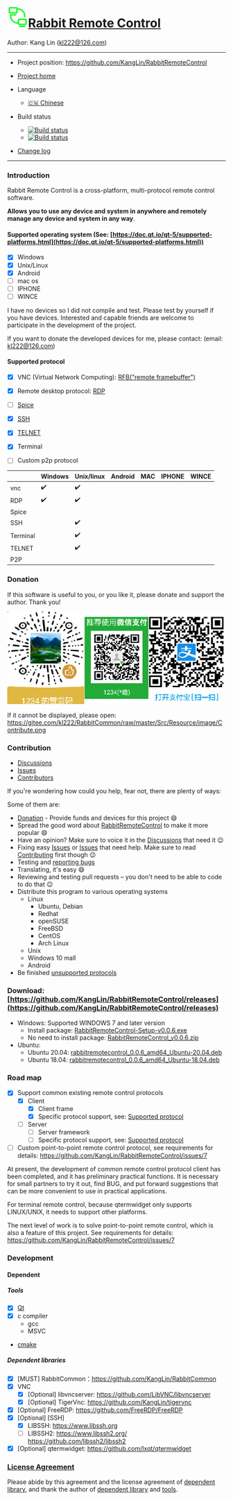 # <img src="App/Resource/Image/App.png" width="48" height="48" />[Rabbit Remote Control](https://github.com/KangLin/RabbitRemoteControl)

Author: Kang Lin (kl222@126.com)

-----------------------------------------------------------------------
- Project position: https://github.com/KangLin/RabbitRemoteControl
- [Project home](https://kanglin.github.io/RabbitRemoteControl/)

- Language
  - [:cn: Chinese](README_zh_CN.md)
- Build status
  - [![Build status](https://github.com/KangLin/RabbitRemoteControl/workflows/CMake/badge.svg)](https://github.com/KangLin/RabbitRemoteControl/workflows/CMake/badge.svg)
  - [![Build status](https://ci.appveyor.com/api/projects/status/jai7jf3xr2vb44q8?svg=true)](https://ci.appveyor.com/project/KangLin/rabbitremotecontrol)
- [Change log](ChangeLog.md)

-----------------------------------------------------------------------

### Introduction
Rabbit Remote Control is a cross-platform, multi-protocol remote control software.

**Allows you to use any device and system in anywhere and remotely manage any device and system in any way**. 

#### Supported operating system (See: [https://doc.qt.io/qt-5/supported-platforms.html](https://doc.qt.io/qt-5/supported-platforms.html))
- [x] Windows
- [x] Unix/Linux
- [x] Android
- [ ] mac os
- [ ] IPHONE
- [ ] WINCE

I have no devices so I did not compile and test. Please test by yourself if you have devices.
Interested and capable friends are welcome to participate in the development of the project.

If you want to donate the developed devices for me, please contact: (email: kl222@126.com)

#### Supported protocol
- [x] VNC (Virtual Network Computing): [RFB("remote framebuffer")](https://github.com/rfbproto/rfbproto)
- [x] Remote desktop protocol: [RDP](https://github.com/FreeRDP/FreeRDP/wiki/Reference-Documentation)
- [ ] [Spice](https://www.spice-space.org/)
- [x] [SSH]()
- [x] [TELNET]()
- [x] Terminal
- [ ] Custom p2p protocol


|        |Windows           |Unix/linux        |Android           |MAC               |IPHONE            |WINCE             |
|--------|------------------|------------------|------------------|------------------|------------------|------------------|
|vnc     |:heavy_check_mark:|:heavy_check_mark:|                  |                  |                  |                  |
|RDP     |:heavy_check_mark:|:heavy_check_mark:|                  |                  |                  |                  |
|Spice   |                  |                  |                  |                  |                  |                  |
|SSH     |                  |:heavy_check_mark:|                  |                  |                  |                  |
|Terminal|                  |:heavy_check_mark:|                  |                  |                  |                  |
|TELNET  |                  |:heavy_check_mark:|                  |                  |                  |                  |
|P2P     |                  |                  |                  |                  |                  |                  |


### Donation
If this software is useful to you, or you like it, please donate and support the author. Thank you!

[![donation](https://github.com/KangLin/RabbitCommon/raw/master/Src/Resource/image/Contribute.png "donation")](https://github.com/KangLin/RabbitCommon/raw/master/Src/Resource/image/Contribute.png "donation") 

If it cannot be displayed, please open:
https://gitee.com/kl222/RabbitCommon/raw/master/Src/Resource/image/Contribute.png

### Contribution

- [Discussions](https://github.com/KangLin/RabbitRemoteControl/discussions)
- [Issues](https://github.com/KangLin/RabbitRemoteControl/issues)
- [Contributors](https://github.com/KangLin/RabbitRemoteControl/graphs/contributors)

If you're wondering how could you help, fear not, there are plenty of ways:

Some of them are:

* [Donation](#Donation) - Provide funds and devices for this project :smile:
* Spread the good word about [RabbitRemoteControl](https://github.com/KangLin/RabbitRemoteControl) to make it more popular :smile:
* Have an opinion? Make sure to voice it in the [Discussions](https://github.com/KangLin/RabbitRemoteControl/discussions) that need it :wink:
* Fixing easy [Issues](https://github.com/KangLin/RabbitRemoteControl/issues) or [Issues](https://github.com/KangLin/RabbitRemoteControl/issues) that need help. Make sure to read
  [Contributing](#Contribution) first though :wink:
* Testing and [reporting bugs](https://github.com/KangLin/RabbitRemoteControl/issues)
* Translating, it's easy :smile:
* Reviewing and testing pull requests – you don't need to be able to code to
  do that :wink:
* Distribute this program to various operating systems
  - Linux
    + Ubuntu, Debian
    + Redhat
    + openSUSE
    + FreeBSD
    + CentOS
    + Arch Linux
  - Unix
  - Windows 10 mall
  - Android
* Be finished [unsupported protocols](#Supported-protocol)

### Download: [https://github.com/KangLin/RabbitRemoteControl/releases](https://github.com/KangLin/RabbitRemoteControl/releases)

- Windows: Supported WINDOWS 7 and later version
  + Install package: [RabbitRemoteControl-Setup-v0.0.6.exe](https://github.com/KangLin/RabbitRemoteControl/releases/download/v0.0.6/RabbitRemoteControl-Setup-v0.0.6.exe)
  + No need to install package: [RabbitRemoteControl_v0.0.6.zip](https://github.com/KangLin/RabbitRemoteControl/releases/download/v0.0.6/RabbitRemoteControl_v0.0.6.zip)
- Ubuntu:
  + Ubuntu 20.04: [rabbitremotecontrol_0.0.6_amd64_Ubuntu-20.04.deb](https://github.com/KangLin/RabbitRemoteControl/releases/download/v0.0.6/rabbitremotecontrol_0.0.6_amd64_Ubuntu-20.04.deb)
  + Ubuntu 18.04: [rabbitremotecontrol_0.0.6_amd64_Ubuntu-18.04.deb](https://github.com/KangLin/RabbitRemoteControl/releases/download/v0.0.6/rabbitremotecontrol_0.0.6_amd64_Ubuntu-18.04.deb)

### Road map
- [x] Support common existing remote control protocols
  - [x] Client
    - [x] Client frame
    - [x] Specific protocol support, see: [Supported protocol](#Supported-protocol)
  - [ ] Server
    - [ ] Server framework
    - [ ] Specific protocol support, see: [Supported protocol](#Supported-protocol)
- [ ] Custom point-to-point remote control protocol, see requirements for details: https://github.com/KangLin/RabbitRemoteControl/issues/7

At present, the development of common remote control protocol client has been completed,
and it has preliminary practical functions.
It is necessary for small partners to try it out, find BUG,
and put forward suggestions that can be more convenient to use in practical applications.

For terminal remote control, because qtermwidget only supports LINUX/UNIX, it needs to support other platforms.

The next level of work is to solve point-to-point remote control,
which is also a feature of this project.
See requirements for details: https://github.com/KangLin/RabbitRemoteControl/issues/7 

### Development
#### Dependent
##### Tools
- [x] [Qt](qt.io)
- [x] c compiler
  + gcc
  + MSVC
- [cmake](https://cmake.org/)

##### Dependent libraries
- [x] [MUST] RabbitCommon：https://github.com/KangLin/RabbitCommon
- [x] VNC
  + [x] [Optional] libvncserver: https://github.com/LibVNC/libvncserver
  + [x] [Optional] TigerVnc: https://github.com/KangLin/tigervnc
- [x] [Optional] FreeRDP: https://github.com/FreeRDP/FreeRDP
- [x] [Optional] [SSH]
  + [x] LIBSSH: https://www.libssh.org
  + [ ] LIBSSH2: https://www.libssh2.org/ https://github.com/libssh2/libssh2
- [x] [Optional] qtermwidget: https://github.com/lxqt/qtermwidget

### [License Agreement](License.md "License.md")

Please abide by this agreement and the license agreement of [dependent library](#Dependent-libraries),
and thank the author of [dependent library](#Dependent-libraries) and [tools](#Tools).

